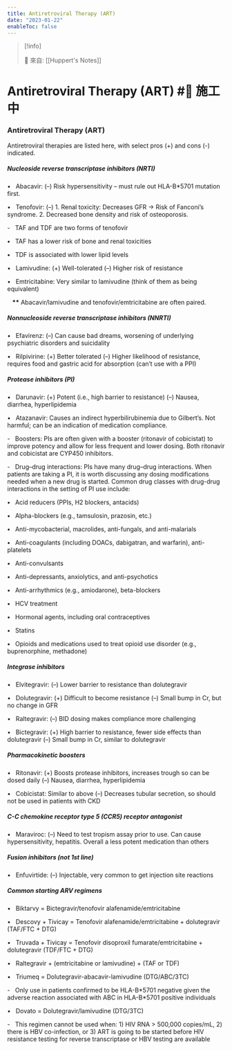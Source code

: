 ```yaml
---
title: Antiretroviral Therapy (ART)
date: "2023-01-22"
enableToc: false
---
```


> [!info]
>
> 🌱 來自: [[Huppert's Notes]]

# Antiretroviral Therapy (ART) #🚧 施工中

### Antiretroviral Therapy (ART)

Antiretroviral therapies are listed here, with select pros (\+) and cons (*-*) indicated.

##### Nucleoside reverse transcriptase inhibitors (NRTI)

•   Abacavir: (–) Risk hypersensitivity – must rule out HLA-B\*5701 mutation first.

•   Tenofovir: (–) 1. Renal toxicity: Decreases GFR → Risk of Fanconi’s syndrome. 2. Decreased bone density and risk of osteoporosis.

-   TAF and TDF are two forms of tenofovir

**•**   TAF has a lower risk of bone and renal toxicities

**•**   TDF is associated with lower lipid levels

•   Lamivudine: (\+) Well-tolerated (–) Higher risk of resistance

•   Emtricitabine: Very similar to lamivudine (think of them as being equivalent)

   **\*\*** Abacavir/lamivudine and tenofovir/emtricitabine are often paired.

##### Nonnucleoside reverse transcriptase inhibitors (NNRTI)

•   Efavirenz: (–) Can cause bad dreams, worsening of underlying psychiatric disorders and suicidality

•   Rilpivirine: (\+) Better tolerated (–) Higher likelihood of resistance, requires food and gastric acid for absorption (can’t use with a PPI)

##### Protease inhibitors (PI)

•   Darunavir: (\+) Potent (i.e., high barrier to resistance) (–) Nausea, diarrhea, hyperlipidemia

•   Atazanavir: Causes an indirect hyperbilirubinemia due to Gilbert’s. Not harmful; can be an indication of medication compliance.

-   Boosters: PIs are often given with a booster (ritonavir of cobicistat) to improve potency and allow for less frequent and lower dosing. Both ritonavir and cobicistat are CYP450 inhibitors.

-   Drug–drug interactions: PIs have many drug–drug interactions. When patients are taking a PI, it is worth discussing any dosing modifications needed when a new drug is started. Common drug classes with drug-drug interactions in the setting of PI use include:

**•**   Acid reducers (PPIs, H2 blockers, antacids)

**•**   Alpha-blockers (e.g., tamsulosin, prazosin, etc.)

**•**   Anti-mycobacterial, macrolides, anti-fungals, and anti-malarials

**•**   Anti-coagulants (including DOACs, dabigatran, and warfarin), anti-platelets

**•**   Anti-convulsants

**•**   Anti-depressants, anxiolytics, and anti-psychotics

**•**   Anti-arrhythmics (e.g., amiodarone), beta-blockers

**•**   HCV treatment

**•**   Hormonal agents, including oral contraceptives

**•**   Statins

**•**   Opioids and medications used to treat opioid use disorder (e.g., buprenorphine, methadone)

##### Integrase inhibitors

•   Elvitegravir: (–) Lower barrier to resistance than dolutegravir

•   Dolutegravir: (\+) Difficult to become resistance (–) Small bump in Cr, but no change in GFR

•   Raltegravir: (–) BID dosing makes compliance more challenging

•   Bictegravir: (\+) High barrier to resistance, fewer side effects than dolutegravir (–) Small bump in Cr, similar to dolutegravir

##### Pharmacokinetic boosters

•   Ritonavir: (\+) Boosts protease inhibitors, increases trough so can be dosed daily (–) Nausea, diarrhea, hyperlipidemia

•   Cobicistat: Similar to above (–) Decreases tubular secretion, so should not be used in patients with CKD

##### C-C chemokine receptor type 5 (CCR5) receptor antagonist

•   Maraviroc: (–) Need to test tropism assay prior to use. Can cause hypersensitivity, hepatitis. Overall a less potent medication than others

##### Fusion inhibitors (not 1st line)

•   Enfuvirtide: (–) Injectable, very common to get injection site reactions

##### Common starting ARV regimens

•   Biktarvy = Bictegravir/tenofovir alafenamide/emtricitabine

•   Descovy \+ Tivicay = Tenofovir alafenamide/emtricitabine \+ dolutegravir (TAF/FTC \+ DTG)

•   Truvada \+ Tivicay = Tenofovir disoproxil fumarate/emtricitabine \+ dolutegravir (TDF/FTC \+ DTG)

•   Raltegravir \+ (emtricitabine or lamivudine) \+ (TAF or TDF)

•   Triumeq = Dolutegravir-abacavir-lamivudine (DTG/ABC/3TC)

-   Only use in patients confirmed to be HLA-B\*5701 negative given the adverse reaction associated with ABC in HLA-B\*5701 positive individuals

•   Dovato = Dolutegravir/lamivudine (DTG/3TC)

-   This regimen cannot be used when: 1) HIV RNA > 500,000 copies/mL, 2) there is HBV co-infection, or 3) ART is going to be started before HIV resistance testing for reverse transcriptase or HBV testing are available

